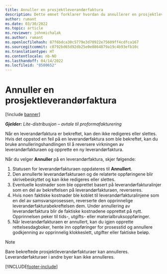 ```yaml
---
title: Annuller en prosjektleverandørfaktura
description: Dette emnet forklarer hvordan du annullerer en prosjektleverandørfaktura i Microsoft Dynamics 365 Project Operations og den økonomiske virkningen av å annullere en prosjektleverandørfaktura.
author: rumant
ms.date: 03/30/2022
ms.topic: article
ms.reviewer: johnmichalak
ms.author: rumant
ms.openlocfilehash: 87f6bdca30c5779e3d70922e75609ff4cdfca167
ms.sourcegitcommit: c0792bd65d92db25e0e8864879a19c4b93efb10c
ms.translationtype: HT
ms.contentlocale: nb-NO
ms.lasthandoff: 04/14/2022
ms.locfileid: "8580652"
---
```

# <a name="cancel-a-project-vendor-invoice"></a>Annuller en prosjektleverandørfaktura

[!include [banner](../../includes/dataverse-preview.md)]

_**Gjelder:** Lite-distribusjon – avtale til proformafakturering_

Når en leverandørfaktura er bekreftet, kan den ikke redigeres eller slettes. Hvis det oppstod en feil på en leverandørfaktura som ble bekreftet, kan du bruke annulleringshandlingen til å reversere virkningen av leverandørfakturaen og opprette en ny leverandørfaktura.

Når du velger **Annuller** på en leverandørfaktura, skjer følgende:

1. Statusen for leverandørfakturaen oppdateres til **Annullert**.
2. Den annullerte leverandørfakturaen og de relaterte oppføringene blir skrivebeskyttet og kan ikke redigeres eller slettes.
3. Eventuelle kostnader som ble opprettet basert på leverandørfakturalinjer som en del av bekreftelsen på leverandørfakturaen, reverseres.
4. Hvis noen faktiske kostnader ble koblet til leverandørfakturalinjene som en del av samsvarsprosessen, reverserte den opprinnelige leverandørfakturabekreftelsen dem. Under annullering av leverandørfaktura blir de faktiske kostnadene opprettet på nytt. Opprinnelsen peker til tids-, utgifts- eller materialbruksoppføringer.
5. Når leverandørfakturaen er annullert, kan du igjen opprette rettelsesdagboker, hente inn oppføringer for prosesstid og annullere godkjenning av opprinnelig klokkeslett, utgifter eller faktiske beløp.

> [!NOTE]
> Bare bekreftede prosjektleverandørfakturaer kan annulleres. Leverandørfakturaer i andre byer kan ikke annulleres.

[!INCLUDE[footer-include](../../includes/footer-banner.md)]
